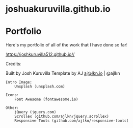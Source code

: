 # joshuakuruvilla.github.io

# Portfolio
Here's my portfolio of all of the work that I have done so far!

https://joshkuruvilla512.github.io//

Credits:

Built by Josh Kuruvilla
Template by AJ
aj@lkn.io | @ajlkn

	Intro Image:
		Unsplash (unsplash.com)

	Icons:
		Font Awesome (fontawesome.io)

	Other:
		jQuery (jquery.com)
		Scrollex (github.com/ajlkn/jquery.scrollex)
		Responsive Tools (github.com/ajlkn/responsive-tools)
